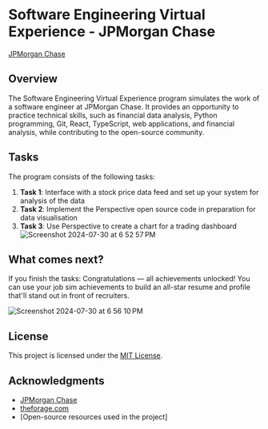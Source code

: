 # Software Engineering Virtual Experience - JPMorgan Chase

[JPMorgan Chase](https://www.jpmorganchase.com/)

## Overview

The Software Engineering Virtual Experience program simulates the work of a software engineer at JPMorgan Chase. It provides an opportunity to practice technical skills, such as financial data analysis, Python programming, Git, React, TypeScript, web applications, and financial analysis, while contributing to the open-source community.

## Tasks

The program consists of the following tasks:

1. **Task 1**: Interface with a stock price data feed and set up your system for analysis of the data
2. **Task 2**: Implement the Perspective open source code in preparation for data visualisation
3. **Task 3**: Use Perspective to create a chart for a trading dashboard
![Screenshot 2024-07-30 at 6 52 57 PM](https://github.com/user-attachments/assets/749d27de-5f0e-4c44-98f0-4431c561fa70)

## What comes next?
If you finish the tasks:
Congratulations — all achievements unlocked!
You can use your job sim achievements to build an all-star resume and profile that'll stand out in front of recruiters.

![Screenshot 2024-07-30 at 6 56 10 PM](https://github.com/user-attachments/assets/ea2a0b71-80fc-484b-862c-9c63b3f593e4)


## License

This project is licensed under the [MIT License](LICENSE).

## Acknowledgments

- [JPMorgan Chase](https://www.jpmorganchase.com/)
- [theforage.com](https://www.theforage.com/)
- [Open-source resources used in the project]
